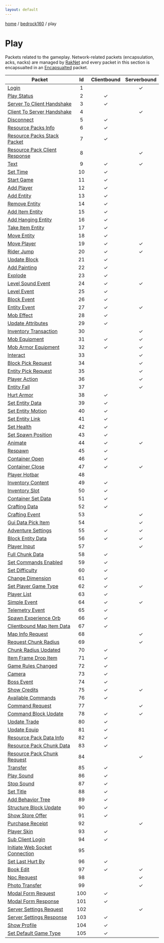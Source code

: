 ```yaml
---
layout: default
---
```


[home](/)  /  [bedrock160](/protocol/bedrock160)  /  play

# Play

Packets related to the gameplay. Network-related packets (encapsulation, acks, nacks) are managed by [RakNet](../raknet/8.html) and every packet in this section is encapsualted in an [Encapsualted](../raknet/8.html#control_encapsulated) packet.

Packet | Id | Clientbound | Serverbound
---|:---:|:---:|:---:
[Login](play/login) | 1 |   | ✓
[Play Status](play/play-status) | 2 | ✓ |  
[Server To Client Handshake](play/server-to-client-handshake) | 3 | ✓ |  
[Client To Server Handshake](play/client-to-server-handshake) | 4 |   | ✓
[Disconnect](play/disconnect) | 5 | ✓ |  
[Resource Packs Info](play/resource-packs-info) | 6 | ✓ |  
[Resource Packs Stack Packet](play/resource-packs-stack-packet) | 7 | ✓ |  
[Resource Pack Client Response](play/resource-pack-client-response) | 8 |   | ✓
[Text](play/text) | 9 | ✓ | ✓
[Set Time](play/set-time) | 10 | ✓ |  
[Start Game](play/start-game) | 11 | ✓ |  
[Add Player](play/add-player) | 12 | ✓ |  
[Add Entity](play/add-entity) | 13 | ✓ |  
[Remove Entity](play/remove-entity) | 14 | ✓ |  
[Add Item Entity](play/add-item-entity) | 15 | ✓ |  
[Add Hanging Entity](play/add-hanging-entity) | 16 | ✓ |  
[Take Item Entity](play/take-item-entity) | 17 | ✓ |  
[Move Entity](play/move-entity) | 18 | ✓ |  
[Move Player](play/move-player) | 19 | ✓ | ✓
[Rider Jump](play/rider-jump) | 20 | ✓ | ✓
[Update Block](play/update-block) | 21 | ✓ |  
[Add Painting](play/add-painting) | 22 | ✓ |  
[Explode](play/explode) | 23 | ✓ |  
[Level Sound Event](play/level-sound-event) | 24 | ✓ | ✓
[Level Event](play/level-event) | 25 | ✓ |  
[Block Event](play/block-event) | 26 | ✓ |  
[Entity Event](play/entity-event) | 27 | ✓ | ✓
[Mob Effect](play/mob-effect) | 28 | ✓ |  
[Update Attributes](play/update-attributes) | 29 | ✓ |  
[Inventory Transaction](play/inventory-transaction) | 30 |   | ✓
[Mob Equipment](play/mob-equipment) | 31 | ✓ | ✓
[Mob Armor Equipment](play/mob-armor-equipment) | 32 | ✓ | ✓
[Interact](play/interact) | 33 |   | ✓
[Block Pick Request](play/block-pick-request) | 34 |   | ✓
[Entity Pick Request](play/entity-pick-request) | 35 |   | ✓
[Player Action](play/player-action) | 36 |   | ✓
[Entity Fall](play/entity-fall) | 37 |   | ✓
[Hurt Armor](play/hurt-armor) | 38 | ✓ |  
[Set Entity Data](play/set-entity-data) | 39 | ✓ |  
[Set Entity Motion](play/set-entity-motion) | 40 | ✓ |  
[Set Entity Link](play/set-entity-link) | 41 | ✓ |  
[Set Health](play/set-health) | 42 | ✓ |  
[Set Spawn Position](play/set-spawn-position) | 43 | ✓ |  
[Animate](play/animate) | 44 | ✓ | ✓
[Respawn](play/respawn) | 45 | ✓ |  
[Container Open](play/container-open) | 46 | ✓ |  
[Container Close](play/container-close) | 47 | ✓ | ✓
[Player Hotbar](play/player-hotbar) | 48 |   |  
[Inventory Content](play/inventory-content) | 49 | ✓ |  
[Inventory Slot](play/inventory-slot) | 50 | ✓ |  
[Container Set Data](play/container-set-data) | 51 | ✓ |  
[Crafting Data](play/crafting-data) | 52 | ✓ |  
[Crafting Event](play/crafting-event) | 53 |   | ✓
[Gui Data Pick Item](play/gui-data-pick-item) | 54 |   | ✓
[Adventure Settings](play/adventure-settings) | 55 | ✓ | ✓
[Block Entity Data](play/block-entity-data) | 56 | ✓ | ✓
[Player Input](play/player-input) | 57 |   | ✓
[Full Chunk Data](play/full-chunk-data) | 58 | ✓ |  
[Set Commands Enabled](play/set-commands-enabled) | 59 | ✓ |  
[Set Difficulty](play/set-difficulty) | 60 | ✓ |  
[Change Dimension](play/change-dimension) | 61 | ✓ |  
[Set Player Game Type](play/set-player-game-type) | 62 | ✓ | ✓
[Player List](play/player-list) | 63 | ✓ |  
[Simple Event](play/simple-event) | 64 | ✓ | ✓
[Telemetry Event](play/telemetry-event) | 65 | ✓ |  
[Spawn Experience Orb](play/spawn-experience-orb) | 66 | ✓ |  
[Clientbound Map Item Data](play/clientbound-map-item-data) | 67 | ✓ |  
[Map Info Request](play/map-info-request) | 68 |   | ✓
[Request Chunk Radius](play/request-chunk-radius) | 69 |   | ✓
[Chunk Radius Updated](play/chunk-radius-updated) | 70 | ✓ |  
[Item Frame Drop Item](play/item-frame-drop-item) | 71 | ✓ |  
[Game Rules Changed](play/game-rules-changed) | 72 | ✓ |  
[Camera](play/camera) | 73 | ✓ |  
[Boss Event](play/boss-event) | 74 | ✓ |  
[Show Credits](play/show-credits) | 75 | ✓ | ✓
[Available Commands](play/available-commands) | 76 | ✓ |  
[Command Request](play/command-request) | 77 |   | ✓
[Command Block Update](play/command-block-update) | 78 | ✓ | ✓
[Update Trade](play/update-trade) | 80 | ✓ |  
[Update Equip](play/update-equip) | 81 | ✓ |  
[Resource Pack Data Info](play/resource-pack-data-info) | 82 | ✓ |  
[Resource Pack Chunk Data](play/resource-pack-chunk-data) | 83 | ✓ |  
[Resource Pack Chunk Request](play/resource-pack-chunk-request) | 84 |   | ✓
[Transfer](play/transfer) | 85 | ✓ |  
[Play Sound](play/play-sound) | 86 | ✓ |  
[Stop Sound](play/stop-sound) | 87 | ✓ |  
[Set Title](play/set-title) | 88 | ✓ |  
[Add Behavior Tree](play/add-behavior-tree) | 89 | ✓ |  
[Structure Block Update](play/structure-block-update) | 90 | ✓ |  
[Show Store Offer](play/show-store-offer) | 91 | ✓ |  
[Purchase Receipt](play/purchase-receipt) | 92 |   | ✓
[Player Skin](play/player-skin) | 93 | ✓ |  
[Sub Client Login](play/sub-client-login) | 94 | ✓ |  
[Initiate Web Socket Connection](play/initiate-web-socket-connection) | 95 |   |  
[Set Last Hurt By](play/set-last-hurt-by) | 96 | ✓ |  
[Book Edit](play/book-edit) | 97 | ✓ | ✓
[Npc Request](play/npc-request) | 98 |   | ✓
[Photo Transfer](play/photo-transfer) | 99 |   | ✓
[Modal Form Request](play/modal-form-request) | 100 | ✓ |  
[Modal Form Response](play/modal-form-response) | 101 | ✓ |  
[Server Settings Request](play/server-settings-request) | 102 |   | ✓
[Server Settings Response](play/server-settings-response) | 103 | ✓ |  
[Show Profile](play/show-profile) | 104 | ✓ |  
[Set Default Game Type](play/set-default-game-type) | 105 | ✓ |

